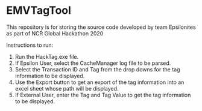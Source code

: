 # EMVTagTool
This repository is for storing the source code developed by team Epsilonites as part of NCR Global Hackathon 2020

Instructions to run:
1. Run the HackTag.exe file.
2. If Epsilon User, select the CacheManager log file to be parsed.
3. Select the Transaction ID and Tag from the drop downs for the tag information to be displayed.
4. Use the Export button to get an export of the tag information into an excel sheet whose path will be displayed.
5. If External User, enter the Tag and Tag Value to get the tag information to be displayed.
